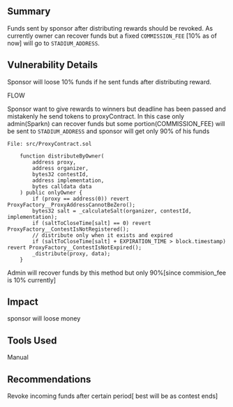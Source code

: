 ## Summary

Funds sent by sponsor after distributing rewards should be revoked. As currently owner can recover funds but a fixed `COMMISSION_FEE` [10% as of now] will go to `STADIUM_ADDRESS`.

## Vulnerability Details

Sponsor will loose 10% funds if he sent funds after distributing reward.

FLOW

Sponsor want to give rewards to winners but deadline has been passed and mistakenly he send tokens to proxyContract.
In this case only admin(Sparkn) can recover funds but some portion(COMMISSION_FEE) will be sent to `STADIUM_ADDRESS` and 
sponsor will get only 90% of his funds
```solidity
File: src/ProxyContract.sol

    function distributeByOwner(
        address proxy,
        address organizer,
        bytes32 contestId,
        address implementation,
        bytes calldata data
    ) public onlyOwner {
        if (proxy == address(0)) revert ProxyFactory__ProxyAddressCannotBeZero();
        bytes32 salt = _calculateSalt(organizer, contestId, implementation);
        if (saltToCloseTime[salt] == 0) revert ProxyFactory__ContestIsNotRegistered();
        // distribute only when it exists and expired
        if (saltToCloseTime[salt] + EXPIRATION_TIME > block.timestamp) revert ProxyFactory__ContestIsNotExpired();
        _distribute(proxy, data);
    }
```
Admin will recover funds by this method but only 90%[since commision_fee is 10% currently]
## Impact

sponsor will loose money 

## Tools Used

Manual

## Recommendations

Revoke incoming funds after certain period[ best will be as contest ends]